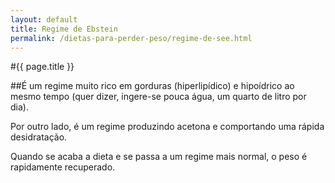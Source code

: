 ```yaml
---
layout: default
title: Regime de Ebstein
permalink: /dietas-para-perder-peso/regime-de-see.html
---
```


#{{ page.title }}

##É um regime muito rico em gorduras (hiperlipídico) e hipoídrico ao mesmo tempo (quer dizer, ingere-se pouca água, um quarto de litro por dia).

Por outro lado, é um regime produzindo acetona e comportando uma rápida desidratação.

Quando se acaba a dieta e se passa a um regime mais normal, o peso é rapidamente recuperado.
